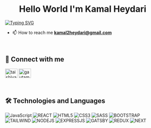 <h1 align="center">Hello World I'm  Kamal Heydari</h1>

[![Typing SVG](https://readme-typing-svg.herokuapp.com?size=19&color=0F9DAE&background=FF2C0000&multiline=true&lines=Frontend+Developer)](https://git.io/typing-svg)

- 📫 How to reach me **kamal2heydari@gmail.com**

<br>

## 📠 Connect with me

<a href="https://twitter.com/kamal3heydari" target="blank"><img align="center" src="https://raw.githubusercontent.com/rahuldkjain/github-profile-readme-generator/master/src/images/icons/Social/twitter.svg" alt="taishiyadeee" height="30" width="40" /></a>
<a href="https://www.linkedin.com/in/kamal-heydari-715b4a272/" target="blank"><img align="center" src="https://raw.githubusercontent.com/rahuldkjain/github-profile-readme-generator/master/src/images/icons/Social/linked-in-alt.svg" alt="gautamkrishnar" height="30" width="40" /></a>

<br>

## 🛠 Technologies and Languages

<p align="left">

![JavaScript](https://img.shields.io/badge/JavaScript-323330?style=for-the-badge&logo=javascript&logoColor=F7DF1E)
![REACT](https://img.shields.io/badge/React-20232A?style=for-the-badge&logo=react&logoColor=61DAFB)
![HTML5](https://img.shields.io/badge/HTML5-E34F26?style=for-the-badge&logo=html5&logoColor=white)
![CSS3](https://img.shields.io/badge/CSS3-1572B6?style=for-the-badge&logo=css3&logoColor=white)
![SASS](https://img.shields.io/badge/sass-C45F92?style=for-the-badge&logo=sass&logoColor=white)
![BOOTSTRAP](https://img.shields.io/badge/bootstrap-8413EF?style=for-the-badge&logo=bootstrap&logoColor=white)
![TAILWIND](https://img.shields.io/badge/tailwindcss-0390AD?style=for-the-badge&logo=tailwindcss&logoColor=white)
![NODEJS](https://img.shields.io/badge/nodejs-85B933?style=for-the-badge&logo=node&logoColor=white)
![EXPRESSJS](https://img.shields.io/badge/expressjs-212121?style=for-the-badge&logo=express&logoColor=white)
![GATSBY](https://img.shields.io/badge/gatsby-47197A?style=for-the-badge&logo=gatsby&logoColor=white)
![REDUX](https://img.shields.io/badge/Redux-593D88?style=for-the-badge&logo=redux&logoColor=white)
![NEXT](https://img.shields.io/badge/next.js-000000?style=for-the-badge&logo=nextdotjs&logoColor=white)

</p>

<br>
